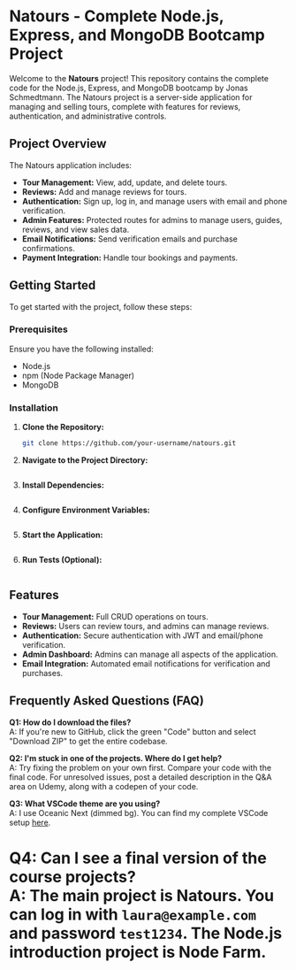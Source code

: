 # Natours - Complete Node.js, Express, and MongoDB Bootcamp Project

Welcome to the **Natours** project! This repository contains the complete code for the Node.js, Express, and MongoDB bootcamp by Jonas Schmedtmann. The Natours project is a server-side application for managing and selling tours, complete with features for reviews, authentication, and administrative controls.

## Project Overview

The Natours application includes:

- **Tour Management:** View, add, update, and delete tours.
- **Reviews:** Add and manage reviews for tours.
- **Authentication:** Sign up, log in, and manage users with email and phone verification.
- **Admin Features:** Protected routes for admins to manage users, guides, reviews, and view sales data.
- **Email Notifications:** Send verification emails and purchase confirmations.
- **Payment Integration:** Handle tour bookings and payments.

## Getting Started

To get started with the project, follow these steps:

### Prerequisites

Ensure you have the following installed:

- Node.js
- npm (Node Package Manager)
- MongoDB

### Installation

1. **Clone the Repository:**

   ```bash
   git clone https://github.com/your-username/natours.git

   ```

2. **Navigate to the Project Directory:**

```cd natours

```

3. **Install Dependencies:**

   ```npm install

   ```

4. **Configure Environment Variables:**

   ```Create a **.env** file in the root directory and set the required environment variables. Refer to **.env.example** for the required variables.

   ```

5. **Start the Application:**

   ```npm start

   ```

6. **Run Tests (Optional):**

   ```npm test

   ```

## Features

- **Tour Management:** Full CRUD operations on tours.
- **Reviews:** Users can review tours, and admins can manage reviews.
- **Authentication:** Secure authentication with JWT and email/phone verification.
- **Admin Dashboard:** Admins can manage all aspects of the application.
- **Email Integration:** Automated email notifications for verification and purchases.

## Frequently Asked Questions (FAQ)

**Q1: How do I download the files?**  
A: If you're new to GitHub, click the green "Code" button and select "Download ZIP" to get the entire codebase.

**Q2: I'm stuck in one of the projects. Where do I get help?**  
A: Try fixing the problem on your own first. Compare your code with the final code. For unresolved issues, post a detailed description in the Q&A area on Udemy, along with a codepen of your code.

**Q3: What VSCode theme are you using?**  
A: I use Oceanic Next (dimmed bg). You can find my complete VSCode setup [here](link-to-setup).

**Q4: Can I see a final version of the course projects?**  
A: The main project is Natours. You can log in with `laura@example.com` and password `test1234`. The Node.js introduction project is Node Farm.
=======
